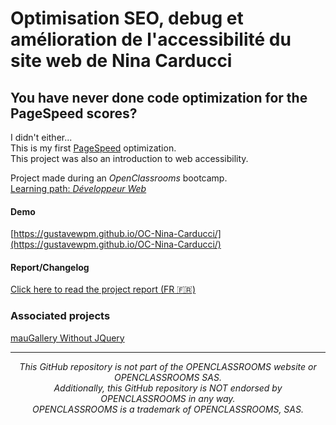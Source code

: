 # Optimisation SEO, debug et amélioration de l'accessibilité du site web de Nina Carducci

## You have never done code optimization for the PageSpeed scores?

I didn't either...  
This is my first [PageSpeed](https://pagespeed.web.dev) optimization.  
This project was also an introduction to web accessibility.  

Project made during an _OpenClassrooms_ bootcamp.  
[Learning path: _Développeur Web_](https://openclassrooms.com/fr/paths/717-developpeur-web)

#### Demo

[https://gustavewpm.github.io/OC-Nina-Carducci/](https://gustavewpm.github.io/OC-Nina-Carducci/)

#### Report/Changelog

[Click here to read the project report (FR 🇫🇷)](https://drive.google.com/drive/folders/1H6xHVrBw5YJsnqYypYSN2wPCBuY7zvh5)

### Associated projects
[mauGallery Without JQuery](https://github.com/gustaveWPM/mauGallery-without-jquery)

---

<p align="center"><em>This GitHub repository is not part of the OPENCLASSROOMS website or OPENCLASSROOMS SAS.<br>Additionally, this GitHub repository is NOT endorsed by OPENCLASSROOMS in any way.<br>OPENCLASSROOMS is a trademark of OPENCLASSROOMS, SAS.</em></p>
